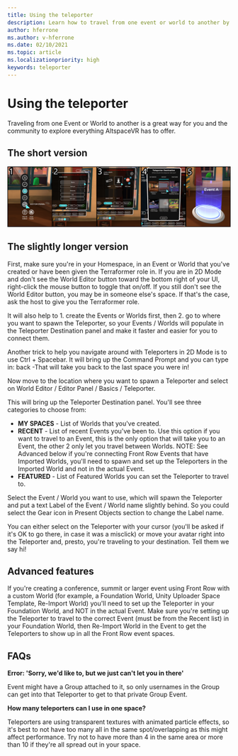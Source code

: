 ```yaml
---
title: Using the teleporter
description: Learn how to travel from one event or world to another by teleporter in AltspaceVR.
author: hferrone
ms.author: v-hferrone
ms.date: 02/10/2021
ms.topic: article
ms.localizationpriority: high
keywords: teleporter
---
```


# Using the teleporter

Traveling from one Event or World to another is a great way for you and the community to explore everything AltspaceVR has to offer.

## The short version

![Teleporting steps from editor panel to setting a teleportation destination](images/teleporter.png)

## The slightly longer version

First, make sure you're in your Homespace, in an Event or World that you've created or have been given the Terraformer role in. If you are in 2D Mode and don't see the World Editor button toward the bottom right of your UI, right-click the mouse button to toggle that on/off. If you still don't see the World Editor button, you may be in someone else's space. If that's the case, ask the host to give you the Terraformer role.

It will also help to 1. create the Events or Worlds first, then 2. go to where you want to spawn the Teleporter, so your Events / Worlds will populate in the Teleporter Destination panel and make it faster and easier for you to connect them.

Another trick to help you navigate around with Teleporters in 2D Mode is to use Ctrl + Spacebar. It will bring up the Command Prompt and you can type in: back -That will take you back to the last space you were in! 

Now move to the location where you want to spawn a Teleporter and select on World Editor / Editor Panel / Basics / Teleporter.

This will bring up the Teleporter Destination panel. You'll see three categories to choose from:

* **MY SPACES** - List of Worlds that you've created.
* **RECENT** - List of recent Events you've been to. Use this option if you want to travel to an Event, this is the only option that will take you to an Event, the other 2 only let you travel between Worlds. NOTE: See Advanced below if you're connecting Front Row Events that have Imported Worlds, you'll need to spawn and set up the Teleporters in the Imported World and not in the actual Event.
* **FEATURED** - List of Featured Worlds you can set the Teleporter to travel to.

Select the Event / World you want to use, which will spawn the Teleporter and put a text Label of the Event / World name slightly behind. So you could select the Gear icon in Present Objects section to change the Label name.

You can either select on the Teleporter with your cursor (you'll be asked if it's OK to go there, in case it was a misclick) or move your avatar right into the Teleporter and, presto, you're traveling to your destination. Tell them we say hi!

## Advanced features

If you're creating a conference, summit or larger event using Front Row with a custom World (for example, a Foundation World, Unity Uploader Space Template, Re-Import World) you'll need to set up the Teleporter in your Foundation World, and NOT in the actual Event. Make sure you're setting up the Teleporter to travel to the correct Event (must be from the Recent list) in your Foundation World, then Re-Import World in the Event to get the Teleporters to show up in all the Front Row event spaces.

## FAQs

**Error: 'Sorry, we'd like to, but we just can't let you in there'**

Event might have a Group attached to it, so only usernames in the Group can get into that Teleporter to get to that private Group Event.

**How many teleporters can I use in one space?**

Teleporters are using transparent textures with animated particle effects, so it's best to not have too many all in the same spot/overlapping as this might affect performance. Try not to have more than 4 in the same area or more than 10 if they're all spread out in your space.